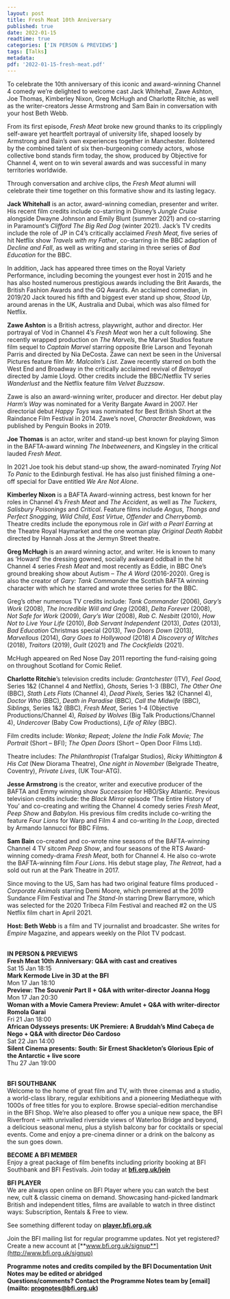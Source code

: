 ```yaml
---
layout: post
title: Fresh Meat 10th Anniversary
published: true
date: 2022-01-15
readtime: true
categories: ['IN PERSON & PREVIEWS']
tags: [Talks]
metadata: 
pdf: '2022-01-15-fresh-meat.pdf'
---
```


To celebrate the 10th anniversary of this iconic and award-winning Channel 4 comedy we’re delighted to welcome cast Jack Whitehall, Zawe Ashton, Joe Thomas, Kimberley Nixon, Greg McHugh and Charlotte Ritchie, as well as the writer-creators Jesse Armstrong and Sam Bain in conversation with your host Beth Webb.

From its first episode, _Fresh Meat_ broke new ground thanks to its cripplingly self-aware yet heartfelt portrayal of university life, shaped loosely by Armstrong and Bain’s own experiences together in Manchester. Bolstered by the combined talent of six then-burgeoning comedy actors, whose collective bond stands firm today, the show, produced by Objective for Channel 4, went on to win several awards and was successful in many territories worldwide. 

Through conversation and archive clips, the _Fresh Meat_ alumni will celebrate their time together on this formative show and its lasting legacy.

**Jack Whitehall** is an actor, award-winning comedian, presenter and writer. His recent film credits include co-starring in Disney’s _Jungle Cruise_ alongside Dwayne Johnson and Emily Blunt (summer 2021) and co-starring in Paramount’s _Clifford The Big Red Dog_ (winter 2021). Jack’s TV credits include the role of JP in C4’s critically acclaimed _Fresh Meat,_ five series of hit Netflix show _Travels with my Father_, co-starring in the BBC adaption of _Decline and Fall_, as well as writing and staring in three series of _Bad Education_ for the BBC.

In addition, Jack has appeared three times on the Royal Variety Performance, including becoming the youngest ever host in 2015 and he has also hosted numerous prestigious awards including the Brit Awards, the British Fashion Awards and the GQ Awards. An acclaimed comedian, in 2019/20 Jack toured his fifth and biggest ever stand up show, _Stood Up_, around arenas in the UK, Australia and Dubai, which was also filmed for Netflix.

**Zawe Ashton** is a British actress, playwright, author and director. Her portrayal of Vod in Channel 4’s _Fresh Meat_ won her a cult following. She recently wrapped production on _The Marvels_, the Marvel Studios feature film sequel to _Captain Marvel_ starring opposite Brie Larson and Teyonah Parris and directed by Nia DeCosta. Zawe can next be seen in the Universal Pictures feature film _Mr. Malcolm’s List_. Zawe recently starred on both the West End and Broadway in the critically acclaimed revival of _Betrayal_ directed by Jamie Lloyd. Other credits include the BBC/Netflix TV series _Wanderlust_ and the Netflix feature film _Velvet Buzzsaw_.

Zawe is also an award-winning writer, producer and director. Her debut play _Harm’s Way_ was nominated for a Verity Bargate Award in 2007. Her directorial debut _Happy Toys_ was nominated for Best British Short at the Raindance Film Festival in 2014. Zawe’s novel, _Character Breakdown_, was published by Penguin Books in 2019.

**Joe Thomas**  is an actor, writer and stand-up best known for playing Simon in the BAFTA-award winning _The Inbetweeners_, and Kingsley in the critical lauded _Fresh Meat_.

In 2021 Joe took his debut stand-up show, the award-nominated _Trying Not To Panic_ to the Edinburgh festival. He has also just finished filming a one-off special for Dave entitled _We Are Not Alone_.

**Kimberley Nixon** is a BAFTA Award-winning actress, best known for her roles in Channel 4’s _Fresh Meat_ and _The Accident_, as well as _The Tuckers,_ _Salisbury Poisonings_ and _Critical_. Feature films include _Angus, Thongs and Perfect Snogging, Wild Child_, _East Virtue_, _Offender_ and _Cherrybomb_. Theatre credits include the eponymous role in _Girl with a Pearl Earring_ at the Theatre Royal Haymarket and the one woman play _Original Death Rabbit_ directed by Hannah Joss at the Jermyn Street theatre.

**Greg McHugh** is an award winning actor, and writer. He is known to many as ‘Howard’ the dressing gowned, socially awkward oddball in the hit Channel 4 series _Fresh Meat_ and most recently as Eddie, in BBC One’s ground breaking show about Autism – _The A Word_ (2016-2020). Greg is also the creator of _Gary: Tank Commander_ the Scottish BAFTA winning character with which he starred and wrote three series for the BBC.

Greg’s other numerous TV credits include: _Tank Commander_ (2006), _Gary’s Work_ (2008), _The Incredible Will and Greg_ (2008), _Delta Forever_ (2008), _Not Safe for Work_ (2009), _Gary’s War_ (2008), _Rab C. Nesbitt_ (2010), _How Not to Live Your Life_ (2010), _Bob Servant Independent_ (2013), _Dates_ (2013), _Bad Education_ Christmas special (2013), _Two Doors Down_ (2013), _Marvellous_ (2014), _Gary Goes to Hollywood_ (2018) _A Discovery of Witches_ (2018), _Traitors_ (2019), _Guilt_ (2021) and _The Cockfields_ (2021).

McHugh appeared on Red Nose Day 2011 reporting the fund-raising going on throughout Scotland for Comic Relief.

**Charlotte Ritchie**’s television credits include: _Grantchester_ (ITV), _Feel Good,_ Series 1&2 (Channel 4 and Netflix), _Ghosts,_ Series 1-3 (BBC), _The Other One_ (BBC), _Stath Lets Flats_ (Channel 4), _Dead Pixels,_ Series 1&2 (Channel 4), _Doctor Who_ (BBC), _Death in Paradise_ (BBC), _Call the Midwife_ (BBC), _Siblings,_ Series 1&2 (BBC), _Fresh Meat_, Series 1-4 (Objective Productions/Channel 4)_, Raised by Wolves_ (Big Talk Productions/Channel 4), _Undercover_ (Baby Cow Productions), _Life of Riley_ (BBC).

Film credits include: _Wonka_; _Repeat_; _Jolene the Indie Folk Movie;_ _The Portrait_ (Short – BFI); _The Open Doors_ (Short – Open Door Films Ltd).

Theatre includes:  _The Philanthropist_ (Trafalgar Studios), _Ricky Whittington & His Cat_ (New Diorama Theatre), _One night in November_ (Belgrade Theatre, Coventry), _Private Lives_, (UK Tour-ATG).

**Jesse Armstrong** is the creator, writer and executive producer of the BAFTA and Emmy winning show _Succession_ for HBO/Sky Atlantic. Previous television credits include: the _Black Mirror_ episode ‘The Entire History of You’ and co-creating and writing the Channel 4 comedy series _Fresh Meat_, _Peep Show_ and _Babylon_. His previous film credits include co-writing the feature _Four Lions_ for Warp and Film 4 and co-writing _In the Loop_, directed by Armando Iannucci for BBC Films.

**Sam Bain** co-created and co-wrote nine seasons of the BAFTA-winning Channel 4 TV sitcom _Peep Show_, and four seasons of the RTS Award-winning comedy-drama _Fresh Meat_, both for Channel 4. He also co-wrote the BAFTA-winning film _Four Lions_. His debut stage play, _The Retreat_, had a sold out run at the Park Theatre in 2017.

Since moving to the US, Sam has had two original feature films produced - _Corporate Animals_ starring Demi Moore, which premiered at the 2019 Sundance Film Festival and _The Stand-In_ starring Drew Barrymore, which was selected for the 2020 Tribeca Film Festival and reached #2 on the US Netflix film chart in April 2021.

**Host: Beth Webb**  is a film and TV journalist and broadcaster. She writes for _Empire_ Magazine, and appears weekly on the Pilot TV podcast.  
<br>

**IN PERSON & PREVIEWS**<br>
**Fresh Meat 10th Anniversary: Q&A with cast and creatives**<br>
Sat 15 Jan 18:15<br>
**Mark Kermode Live in 3D at the BFI**<br>
Mon 17 Jan 18:10<br>
**Preview: The Souvenir Part II + Q&A with writer-director Joanna Hogg**<br>
Mon 17 Jan 20:30<br>
**Woman with a Movie Camera Preview: Amulet + Q&A with writer-director Romola Garai**<br>
Fri 21 Jan 18:00<br>
**African Odysseys presents: UK Premiere: A Bruddah’s Mind Cabeça de Nego + Q&A with director Déo Cardoso**<br>
Sat 22 Jan 14:00<br>
**Silent Cinema presents: South: Sir Ernest Shackleton’s Glorious Epic of the Antarctic + live score**<br>
Thu 27 Jan 19:00<br>
<br>

**BFI SOUTHBANK**  
Welcome to the home of great film and TV, with three cinemas and a studio, a world-class library, regular exhibitions and a pioneering Mediatheque with 1000s of free titles for you to explore. Browse special-edition merchandise in the BFI Shop. We’re also pleased to offer you a unique new space, the BFI Riverfront – with unrivalled riverside views of Waterloo Bridge and beyond, a delicious seasonal menu, plus a stylish balcony bar for cocktails or special events. Come and enjoy a pre-cinema dinner or a drink on the balcony as the sun goes down.  

**BECOME A BFI MEMBER**  
Enjoy a great package of film benefits including priority booking at BFI Southbank and BFI Festivals. Join today at [**bfi.org.uk/join**](http://www.bfi.org.uk/join)  

**BFI PLAYER**  
 We are always open online on BFI Player where you can watch the best new, cult &amp; classic cinema on demand. Showcasing hand-picked landmark British and independent titles, films are available to watch in three distinct ways: Subscription, Rentals &amp; Free to view.  

See something different today on [**player.bfi.org.uk**](https://player.bfi.org.uk)  

Join the BFI mailing list for regular programme updates. Not yet registered? Create a new account at [**www.bfi.org.uk/signup**](http://www.bfi.org.uk/signup)

**Programme notes and credits compiled by the BFI Documentation Unit  
Notes may be edited or abridged  
Questions/comments? Contact the Programme Notes team by [email](mailto: prognotes@bfi.org.uk)**
